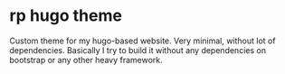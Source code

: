 # rp hugo theme

Custom theme for my hugo-based website. Very minimal, without lot of dependencies. Basically I try to build it without any dependencies on bootstrap or any other heavy framework.
